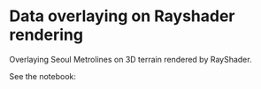 # Data overlaying on Rayshader rendering

Overlaying Seoul Metrolines on 3D terrain rendered by RayShader.

See the notebook:


